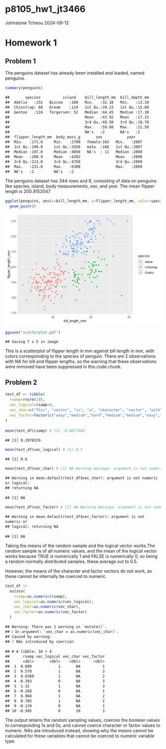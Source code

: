 p8105_hw1_jt3466
================
Johnstone Tcheou
2024-09-12

# Homework 1

## Problem 1

The penguins dataset has already been installed and loaded, named
penguins.

``` r
summary(penguins)
```

    ##       species          island    bill_length_mm  bill_depth_mm  
    ##  Adelie   :152   Biscoe   :168   Min.   :32.10   Min.   :13.10  
    ##  Chinstrap: 68   Dream    :124   1st Qu.:39.23   1st Qu.:15.60  
    ##  Gentoo   :124   Torgersen: 52   Median :44.45   Median :17.30  
    ##                                  Mean   :43.92   Mean   :17.15  
    ##                                  3rd Qu.:48.50   3rd Qu.:18.70  
    ##                                  Max.   :59.60   Max.   :21.50  
    ##                                  NA's   :2       NA's   :2      
    ##  flipper_length_mm  body_mass_g       sex           year     
    ##  Min.   :172.0     Min.   :2700   female:165   Min.   :2007  
    ##  1st Qu.:190.0     1st Qu.:3550   male  :168   1st Qu.:2007  
    ##  Median :197.0     Median :4050   NA's  : 11   Median :2008  
    ##  Mean   :200.9     Mean   :4202                Mean   :2008  
    ##  3rd Qu.:213.0     3rd Qu.:4750                3rd Qu.:2009  
    ##  Max.   :231.0     Max.   :6300                Max.   :2009  
    ##  NA's   :2         NA's   :2

The penguins dataset has 344 rows and 8, consisting of data on penguins
like species, island, body measurements, sex, and year. The mean flipper
length is 200.9152047.

``` r
ggplot(penguins, aes(x=bill_length_mm, y=flipper_length_mm, color=species)) + 
  geom_point()
```

![](p8105_hw1_jt3466_files/figure-gfm/scatterplot-1.png)<!-- -->

``` r
ggsave("scatterplot.pdf")
```

    ## Saving 7 x 5 in image

This is a scatterplot of flipper length in mm against bill length in mm,
with colors corresponding to the species of penguin. There are 2
observations with NA for bill and flipper lengths, so the warning that
these observations were removed have been suppressed in this code chunk.

## Problem 2

``` r
test_df <- tibble(
  rsamp=rnorm(10),
  vec_logical=rsamp>0,
  vec_char=c("This", "vector", "is", "a", "character", "vector", "with", "a", "length", "10"),
  vec_factor=factor(c("easy","medium","hard","medium","medium","easy","hard","hard","easy","medium"))
)

mean(test_df$rsamp) # [1] -0.0877404
```

    ## [1] 0.2978376

``` r
mean(test_df$vec_logical) # [1] 0.5
```

    ## [1] 0.6

``` r
mean(test_df$vec_char) # [1] NA Warning message: argument is not numeric or logical, returning NA
```

    ## Warning in mean.default(test_df$vec_char): argument is not numeric or logical:
    ## returning NA

    ## [1] NA

``` r
mean(test_df$vec_factor) # [1] NA Warning message: argument is not numeric or logical, returning NA
```

    ## Warning in mean.default(test_df$vec_factor): argument is not numeric or
    ## logical: returning NA

    ## [1] NA

Taking the means of the random sample and the logical vector works.The
random sample is of all numeric values, and the mean of the logical
vector works because TRUE is numerically 1 and FALSE is numerically 0,
so being a random normally distributed samples, these average out to
0.5.

However, the means of the character and factor vectors do not work, as
these cannot be internally be coerced to numeric.

``` r
test_df |>
  mutate(
    rsamp=as.numeric(rsamp),
    vec_logical=as.numeric(vec_logical),
    vec_char=as.numeric(vec_char),
    vec_factor=as.numeric(vec_factor)
  )
```

    ## Warning: There was 1 warning in `mutate()`.
    ## ℹ In argument: `vec_char = as.numeric(vec_char)`.
    ## Caused by warning:
    ## ! NAs introduced by coercion

    ## # A tibble: 10 × 4
    ##      rsamp vec_logical vec_char vec_factor
    ##      <dbl>       <dbl>    <dbl>      <dbl>
    ##  1  0.600            1       NA          1
    ##  2  0.570            1       NA          3
    ##  3  0.0389           1       NA          2
    ##  4 -0.393            0       NA          3
    ##  5  1.32             1       NA          3
    ##  6 -0.268            0       NA          1
    ##  7  0.968            1       NA          2
    ##  8  0.785            1       NA          2
    ##  9 -0.139            0       NA          1
    ## 10 -0.505            0       10          3

The output retains the random sampling values, coerces the boolean
values to corresponding 1s and 0s, and cannot coerce character or factor
values to numeric. NAs are introduced instead, showing why the means
cannot be calculated for these variables that cannot be coerced to
numeric variable type.
